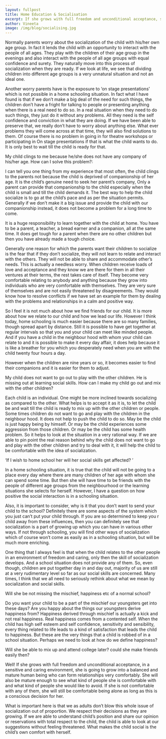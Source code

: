 ```yaml
---
layout: fullpost
title: Home Education & Socialisation
excerpt: If she grows with full freedom and unconditional acceptance, she is going to grow into a balanced and mature human being who can form relationships very comfortably." - Vineeta
author: Vineeta
image: /img/blog/socialising.jpg
---
```

Normally parents worry about the socialization of the child with his/her own age group. In fact it lends the child with an opportunity to interact with the people of all ages. They play with the children of their age group in the evenings and also interact with the people of all age groups with equal confidence and surety. They naturally move into this process of socialization when they are ready. If we look at life, we see that dividing children into different age groups is a very unnatural situation and not an ideal one.

Another worry parents have is the exposure to ‘on stage presentations’ which is not possible in a home schooling situation. In fact what I have found is that if we don’t make a big deal of the need for such things, the children don’t have a fright for talking to people or presenting anything when there is a real need to do so. In a real situation when they need to do such things, they just do it without any problems. All they need is the self confidence and conviction in what they are doing. If we have been able to preserve that, we really don’t have to worry about anything else. What ever problems they will come across at that time, they will also find solutions to them. Of course there is no problem in going in for theatre workshops or participating in On stage presentations if that is what the child wants to do. It is only best to wait till the child is ready for that.

My child clings to me because he/she does not have any company of his/her age. How can I solve this problem?:

I can tell you one thing from my experience that most often, the child clings to the parents not because the child is deprived of companionship of her age. It is the child’s genuine need to seek her parent’s company, Only a parent can provide that companionship to the child especially when the child is small and till the child demands it. The best way to help the child socialize is to go at the child’s pace and as per the situation permits. Generally if we don’t make it a big issue and provide the child with our companionship instead, it does not become a problem for a long time to come.

It is a huge responsibility to learn together with the child at home. You have to be a parent, a teacher, a bread earner and a companion, all at the same time. It does get tough for a parent when there are no other children but then you have already made a tough choice.

Generally one reason for which the parents want their children to socialize is the fear that if they don’t socialize, they will not learn to relate and interact with the others. They will not be able to share and accommodate other’s needs. This is actually a needless worry. When children receive loads of love and acceptance and they know we are there for them in all their ventures at their terms, the rest takes care of itself. They become very comfortable relating to anybody and anything because they grow into individuals who are very comfortable with themselves. They are very sure of themselves and are not easily threatened by disagreements. They would know how to resolve conflicts if we have set an example for them by dealing with the problems and relationships in a calm and positive way.

So I feel it is not much about how we find friends for our child. It is more about how we relate to our child and how we lead our life. However I think today, home schooling is much easier because there are so many families, though spread apart by distance. Still it is possible to have get together at regular intervals so that you and your child can meet like minded people. And if you have a child in the neighbour hood with whom your child can relate to and it is possible to make it every day affair, it does help because it is like a breather for you which you desperately need when you are with the child twenty four hours a day.

However when the children are nine years or so, it becomes easier to find their companions and it is easier for them to adjust.

My child does not want to go out to play with the other children. He is missing out at learning social skills. How can I make my child go out and mix with the other children?


Each child is an individual. One might be more inclined towards socializing as compared to the other. What helps is to accept it as it is, to let the child be and wait till the child is ready to mix up with the other children or people. Some times children do not want to go and play with the children in the neighbour hood. It does not help to push the child to do so. May be the child is just happy being by himself. Or may be the child experiences some aggression from those children. Or may be the child has some health problem. So it helps to look at the situation in a very rational way. If we are able to pin point the real reason behind why the child does not want to go and play with the other children and try to deal with it, it will help the child to be comfortable with the idea of socialization.

‘If I wish to home school her will her social skills get affected? ’

In a home schooling situation, it is true that the child will not be going to a place every day where there are many children of her age with whom she can spend some time. But then she will have time to be friends with the people of different age groups from the neighbourhood or the learning situations she selects for herself. However, I have a question on how positive the social interaction is in a schooling situation.

Also, it is important to consider, why is it that you don’t want to send your child to the school? Definitely there are some aspects of the system which you just can’t put your child through. If you are so determined to keep you r child away from these influences, then you can definitely see that socialization is a part of growing up which you can have in various other ways. If not through schooling, you will find other ways of socialization which of course won’t come as easily as in a schooling situation, but will be much more enriching.

One thing that I always feel is that when the child relates to the other people in an environment of freedom and caring, only then the skill of socialization develops. And a school situation does not provide any of them. So, even though, children are put together day in and day out, majority of us are still at a very rudimentary level so far as our social skills are concerned. Many times, I think that we all need to seriously rethink about what we mean by socialization and social skills.


Will she be not missing the mischief, happiness etc of a normal school?

Do you want your child to be a part of the mischief our youngsters get into these days? Are you happy about the things our youngsters derive happiness from? Happiness derived through mischief is actually a kick and not real happiness. Real happiness comes from a contented self. When the child has high self esteem and self confidence, sensitivity and sensibility, every thing related to life leads to a kind of satisfaction that leads the child to happiness. But these are the very things that a child is robbed of in a school situation. Perhaps we need to look at how do we define happiness?


Will she be able to mix up and attend college later? could she make friends easily then?

Well! If she grows with full freedom and unconditional acceptance, in a sensitive and caring environment, she is going to grow into a balanced and mature human being who can form relationships very comfortably. She will also be mature enough to see what kind of people she is comfortable with and what kind of people she would like to avoid. If she is not comfortable with any of them, she will still be comfortable being alone as long as this is a conscious decision for her.

What is important here is that we as adults don’t blow this whole issue of socialization out of proportion. We respect their decisions as they are growing. If we are able to understand child’s position and share our opinion or reservations with total respect to the child, the child is able to look at our suggestions without feeling threatened. What makes the child social is the child’s own comfort with herself.
